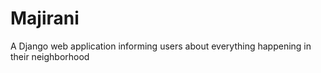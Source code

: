 # Majirani
 A Django web application informing users about everything happening in their neighborhood
